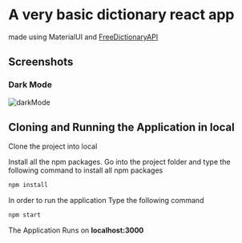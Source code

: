 # A very basic dictionary react app
made using MaterialUI and [FreeDictionaryAPI](https://dictionaryapi.dev/)

## Screenshots

### Dark Mode
![darkMode](https://i.ibb.co/hWpBwfV/darkMode.png)

## Cloning and Running the Application in local

Clone the project into local

Install all the npm packages. Go into the project folder and type the following command to install all npm packages

```bash
npm install
```

In order to run the application Type the following command

```bash
npm start
```

The Application Runs on **localhost:3000**
